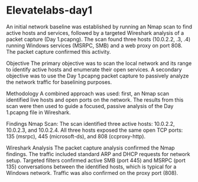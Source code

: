 # Elevatelabs-day1

An initial network baseline was established by running an Nmap scan to find active hosts and services, followed by a targeted Wireshark analysis of a packet capture (Day 1.pcapng). The scan found three hosts (10.0.2.2, .3, .4) running Windows services (MSRPC, SMB) and a web proxy on port 808. The packet capture confirmed this activity.

Objective
The primary objective was to scan the local network and its range to identify active hosts and enumerate their open services. A secondary objective was to use the Day 1.pcapng packet capture to passively analyze the network traffic for baselining purposes.

Methodology
A combined approach was used: first, an Nmap scan identified live hosts and open ports on the network. The results from this scan were then used to guide a focused, passive analysis of the Day 1.pcapng file in Wireshark.

Findings
Nmap Scan: The scan identified three active hosts: 10.0.2.2, 10.0.2.3, and 10.0.2.4. All three hosts exposed the same open TCP ports: 135 (msrpc), 445 (microsoft-ds), and 808 (ccproxy-http).

Wireshark Analysis
The packet capture analysis confirmed the Nmap findings. The traffic included standard ARP and DHCP requests for network setup. Targeted filters confirmed active SMB (port 445) and MSRPC (port 135) conversations between the identified hosts, which is typical for a Windows network. Traffic was also confirmed on the proxy port (808).
